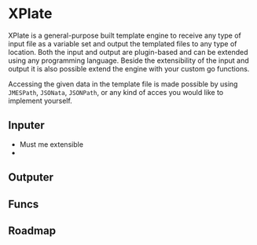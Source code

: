 # XPlate

XPlate is a general-purpose built template engine to receive any type of input
file as a variable set and output the templated files to any type of location.
Both the input and output are plugin-based and can be extended using any
programming language. Beside the extensibility of the input and output it is
also possible extend the engine with your custom go functions.

Accessing the given data in the template file is made possible by using
`JMESPath`, `JSONata`, `JSONPath`, or any kind of acces you would like to
implement yourself.

## Inputer

- Must me extensible
- 

## Outputer

## Funcs

## Roadmap
